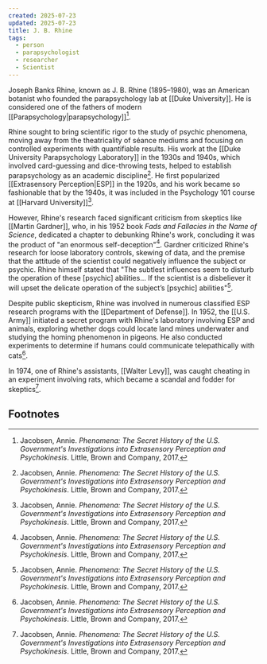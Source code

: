 ```yaml
---
created: 2025-07-23
updated: 2025-07-23
title: J. B. Rhine
tags:
  - person
  - parapsychologist
  - researcher
  - Scientist
---
```

Joseph Banks Rhine, known as J. B. Rhine (1895–1980), was an American botanist who founded the parapsychology lab at [[Duke University]]. He is considered one of the fathers of modern [[Parapsychology|parapsychology]][^1].

Rhine sought to bring scientific rigor to the study of psychic phenomena, moving away from the theatricality of séance mediums and focusing on controlled experiments with quantifiable results. His work at the [[Duke University Parapsychology Laboratory]] in the 1930s and 1940s, which involved card-guessing and dice-throwing tests, helped to establish parapsychology as an academic discipline[^1]. He first popularized [[Extrasensory Perception|ESP]] in the 1920s, and his work became so fashionable that by the 1940s, it was included in the Psychology 101 course at [[Harvard University]][^1].

However, Rhine's research faced significant criticism from skeptics like [[Martin Gardner]], who, in his 1952 book *Fads and Fallacies in the Name of Science*, dedicated a chapter to debunking Rhine's work, concluding it was the product of "an enormous self-deception"[^1]. Gardner criticized Rhine's research for loose laboratory controls, skewing of data, and the premise that the attitude of the scientist could negatively influence the subject or psychic. Rhine himself stated that "The subtlest influences seem to disturb the operation of these [psychic] abilities... If the scientist is a disbeliever it will upset the delicate operation of the subject’s [psychic] abilities"[^1].

Despite public skepticism, Rhine was involved in numerous classified ESP research programs with the [[Department of Defense]]. In 1952, the [[U.S. Army]] initiated a secret program with Rhine's laboratory involving ESP and animals, exploring whether dogs could locate land mines underwater and studying the homing phenomenon in pigeons. He also conducted experiments to determine if humans could communicate telepathically with cats[^1].

In 1974, one of Rhine's assistants, [[Walter Levy]], was caught cheating in an experiment involving rats, which became a scandal and fodder for skeptics[^1].

## Footnotes
[^1]: Jacobsen, Annie. *Phenomena: The Secret History of the U.S. Government's Investigations into Extrasensory Perception and Psychokinesis*. Little, Brown and Company, 2017.